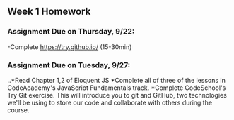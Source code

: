 ## Week 1 Homework

### Assignment Due on Thursday, 9/22:
-Complete https://try.github.io/ (15-30min)

### Assignment Due on Tuesday, 9/27:
..*Read Chapter 1,2 of Eloquent JS
*Complete all of three of the lessons in CodeAcademy's JavaScript Fundamentals track.
*Complete CodeSchool's Try Git exercise. This will introduce you to git and GitHub, two technologies we'll be using to store our code and collaborate with others during the course.



